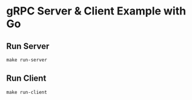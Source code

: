 # gRPC Server & Client Example with Go

## Run Server

`make run-server`

## Run Client

`make run-client`